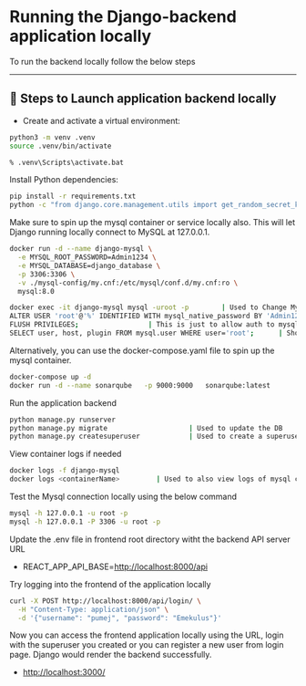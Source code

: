 # Running the Django-backend application locally

To run the backend locally follow the below steps

---

## 🚀 Steps to Launch application backend locally

- Create and activate a virtual environment:

```bash
python3 -m venv .venv
source .venv/bin/activate
```

</details>

```cmd
% .venv\Scripts\activate.bat
```

</details>

Install Python dependencies:

```bash
pip install -r requirements.txt
python -c "from django.core.management.utils import get_random_secret_key; print(get_random_secret_key())"      | Used to generate ramdom key. 
```

Make sure to spin up the mysql container or service locally also. This will let Django running locally connect to MySQL at 127.0.0.1.

```bash
docker run -d --name django-mysql \
  -e MYSQL_ROOT_PASSWORD=Admin1234 \
  -e MYSQL_DATABASE=django_database \
  -p 3306:3306 \
  -v ./mysql-config/my.cnf:/etc/mysql/conf.d/my.cnf:ro \
  mysql:8.0

docker exec -it django-mysql mysql -uroot -p        | Used to Change MySQL user authentication plugin to mysql_native_password
ALTER USER 'root'@'%' IDENTIFIED WITH mysql_native_password BY 'Admin1234';
FLUSH PRIVILEGES;                 | This is just to allow auth to mysql using mysql_native_password
SELECT user, host, plugin FROM mysql.user WHERE user='root';      | Should output your user, host and plugin as mysql_native_password
```

Alternatively, you can use the docker-compose.yaml file to spin up the mysql container.

```bash
docker-compose up -d
docker run -d --name sonarqube   -p 9000:9000   sonarqube:latest
```

Run the application backend

```bash
python manage.py runserver
python manage.py migrate                    | Used to update the DB
python manage.py createsuperuser            | Used to create a superuser admin account
```

View container logs if needed

```bash
docker logs -f django-mysql
docker logs <containerName>         | Used to also view logs of mysql container.
```

Test the Mysql connection locally using the below command

```bash
mysql -h 127.0.0.1 -u root -p
mysql -h 127.0.0.1 -P 3306 -u root -p
```

Update the .env file in frontend root directory witht the backend API server URL

- REACT_APP_API_BASE=<http://localhost:8000/api>

Try logging into the frontend of the application locally

```bash
curl -X POST http://localhost:8000/api/login/ \
  -H "Content-Type: application/json" \
  -d '{"username": "pumej", "password": "Emekulus"}'
```

Now you can access the frontend application locally using the URL, login with the superuser you created or you can register a new user from login page. Django would render the backend successfully.

- <http://localhost:3000/>
